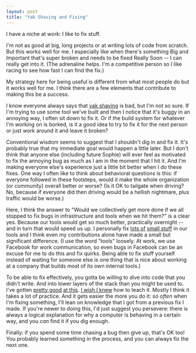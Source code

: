 ```yaml
---
layout: post
title: "Yak Shaving and Fixing"
---
```


I have a niche at work: I like to fix stuff.

<!-- more -->

I'm not as good at big, long projects or at writing lots of code from scratch. But this works well for me. I especially like when there's something Big and Important that's super broken and needs to be fixed Really Soon -- I can really get into it. (The adrenaline helps. I'm a competitive person so I like racing to see how fast I can find the fix.)

My strategy here for being useful is different from what most people do but it works well for me. I think there are a few elements that contribute to making this be a success.

I know everyone always says that [yak shaving](https://seths.blog/2005/03/dont_shave_that/) is bad, but I'm not so sure. If I'm trying to use some tool we've built and then I notice that it's buggy in an annoying way, I often sit down to fix it. Or if the build system for whatever I'm working on is borked, is it a good idea to try to fix it for the next person or just work around it and leave it broken?

Conventional wisdom seems to suggest that I shouldn't dig in and fix it. It's probably true that my immediate goal would happen a little later. But I don't think that anyone else (including future Sophie) will ever feel as motivated to fix the annoying bug as much as I am in the moment that I hit it. And I'm making everyone else's experience just a little bit better when I do these fixes. One way I often like to think about behavioral questions is this: if everyone followed in these footsteps, would it make the whole organization (or community) overall better or worse? (Is it OK to tailgate when driving? No, because if everyone did then driving would be a hellish nightmare, plus traffic would be worse.)

Here, I think the answer to "Would we collectively get more done if we all stopped to fix bugs in infrastructure and tools when we hit them?" is a clear yes. Because our tools would get so much better, practically overnight -- and in turn that would speed us up. I personally fix [lots of](https://mobile.twitter.com/sophiebits/status/984562042852929536) [small stuff](https://mobile.twitter.com/sophiebits/status/1063180141872898048) in our tools and I think even my contributions alone have made a small but significant difference. (I use the word "tools" loosely. At work, we use Facebook for work communication, so even bugs in Facebook can be an excuse for me to do this and fix quirks. Being able to fix stuff yourself instead of waiting for someone else is one thing that is nice about working at a company that builds most of its own internal tools.)

To be able to fix effectively, you gotta be willing to dive into code that you didn't write. And into lower layers of the stack than you might be used to. I've gotten [pretty good](https://mobile.twitter.com/acdlite/status/1057085489591672832) [at this](https://mobile.twitter.com/dan_abramov/status/1058498922551955457). [I wish I knew](https://mobile.twitter.com/sophiebits/status/1058563330535616513) how to teach it. Mostly I think it takes a lot of practice. And it gets easier the more you do it: _so often_ when I'm fixing something, I'll lean on knowledge that I got from a previous fix I made. If you're newer to doing this, I'd just suggest you persevere: there is always a logical explanation for why a computer is behaving in a certain way, and you _can_ find it if you dig enough.

Finally: if you spend some time chasing a bug then give up, that's OK too! You probably learned something in the process, and you can always fix the next one.
